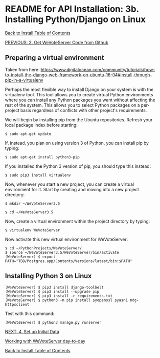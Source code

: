 # README for API Installation: 3b. Installing Python/Django on Linux

[Back to Install Table of Contents](README_API_INSTALL.md)

[PREVIOUS: 2. Get WeVoteServer Code from Github](README_API_INSTALL_CODE_FROM_GITHUB.md)

## Preparing a virtual environment

Taken from here:
https://www.digitalocean.com/community/tutorials/how-to-install-the-django-web-framework-on-ubuntu-16-04#install-through-pip-in-a-virtualenv
    
Perhaps the most flexible way to install Django on your system is with the virtualenv tool. This tool allows you to create virtual Python environments where you can install any Python packages you want without affecting the rest of the system. This allows you to select Python packages on a per-project basis regardless of conflicts with other project's requirements.

We will begin by installing pip from the Ubuntu repositories. Refresh your local package index before starting:

    $ sudo apt-get update

If, instead, you plan on using version 3 of Python, you can install pip by typing:

    $ sudo apt-get install python3-pip

If you installed the Python 3 version of pip, you should type this instead:

    $ sudo pip3 install virtualenv

Now, whenever you start a new project, you can create a virtual environment for it. Start by creating and moving into a new project directory:

    $ mkdir ~/WeVoteServer3.5
    
    $ cd ~/WeVoteServer3.5

Now, create a virtual environment within the project directory by typing:

    $ virtualenv WeVoteServer
    
Now activate this new virtual environment for WeVoteServer:

    $ cd ~/PythonProjects/WeVoteServer/
    $ source ~/WeVoteServer3.5/WeVoteServer/bin/activate
    (WeVoteServer) $ export PATH="TBD/Postgres.app/Contents/Versions/latest/bin:$PATH"


## Installing Python 3 on Linux

    (WeVoteServer) $ pip3 install django-toolbelt
    (WeVoteServer) $ pip3 install --upgrade pip
    (WeVoteServer) $ pip3 install -r requirements.txt
    (WeVoteServer) $ python3 -m pip install pyopenssl pyasn1 ndg-httpsclient

Test with this command:
    
    (WeVoteServer) $ python3 manage.py runserver

    
[NEXT: 4. Set up Initial Data](README_API_INSTALL_SETUP_DATA.md)
    
[Working with WeVoteServer day-to-day](README_WORKING_WITH_WE_VOTE_SERVER.md)

[Back to Install Table of Contents](README_API_INSTALL.md)
